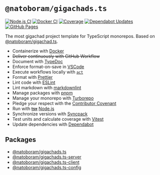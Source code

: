 # `@natoboram/gigachads.ts`

[![Node.js CI](https://github.com/NatoBoram/gigachads.ts/actions/workflows/node.js.yaml/badge.svg)](https://github.com/NatoBoram/gigachads.ts/actions/workflows/node.js.yaml) [![Docker CI](https://github.com/NatoBoram/gigachads.ts/actions/workflows/docker.yaml/badge.svg)](https://github.com/NatoBoram/gigachads.ts/actions/workflows/docker.yaml) [![Coverage](https://img.shields.io/badge/dynamic/json?url=https%3A%2F%2Fnatoboram.github.io%2Fgigachads.ts%2Fcoverage%2Fcoverage-summary.json&query=total.branches.pct&suffix=%25&logo=Vitest&label=Coverage&color=acd268)](https://natoboram.github.io/gigachads.ts/coverage) [![Dependabot Updates](https://github.com/NatoBoram/gigachads.ts/actions/workflows/dependabot/dependabot-updates/badge.svg)](https://github.com/NatoBoram/gigachads.ts/actions/workflows/dependabot/dependabot-updates) [![GitHub Pages](https://github.com/NatoBoram/gigachads.ts/actions/workflows/github-pages.yaml/badge.svg)](https://github.com/NatoBoram/gigachads.ts/actions/workflows/github-pages.yaml)

The most gigachad project template for TypeScript monorepos. Based on [@natoboram/gigachad.ts](https://github.com/NatoBoram/gigachad.ts).

- Containerize with [Docker](https://github.com/docker/cli)
- ~~Deliver continuously with GitHub Workflow~~
- Document with [TypeDoc](https://github.com/TypeStrong/typedoc)
- Enforce format-on-save in [VSCode](https://github.com/microsoft/vscode)
- Execute workflows locally with [`act`](https://github.com/nektos/act)
- Format with [Prettier](https://github.com/prettier/prettier)
- Lint code with [ESLint](https://github.com/eslint/eslint)
- Lint markdown with [markdownlint](https://github.com/DavidAnson/markdownlint)
- Manage packages with [pnpm](https://github.com/pnpm/pnpm)
- Manage your monorepo with [Turborepo](https://github.com/vercel/turborepo)
- Pledge your respect with the [Contributor Covenant](https://github.com/EthicalSource/contributor_covenant)
- Run with ~~[tsx](https://github.com/privatenumber/tsx)~~ [Node.js](https://nodejs.org/api/typescript.html#type-stripping)
- Synchronize versions with [Syncpack](https://github.com/JamieMason/syncpack)
- Test units and calculate coverage with [Vitest](https://github.com/vitest-dev/vitest)
- Update dependencies with [Dependabot](https://github.com/dependabot/dependabot-core)

## Packages

- [@natoboram/gigachads.ts](https://github.com/NatoBoram/gigachads.ts)
- [@natoboram/gigachads.ts-server](https://github.com/NatoBoram/gigachads.ts/tree/main/apps/server)
- [@natoboram/gigachads.ts-client](https://github.com/NatoBoram/gigachads.ts/tree/main/packages/client)
- [@natoboram/gigachads.ts-config](https://github.com/NatoBoram/gigachads.ts/tree/main/packages/config)
